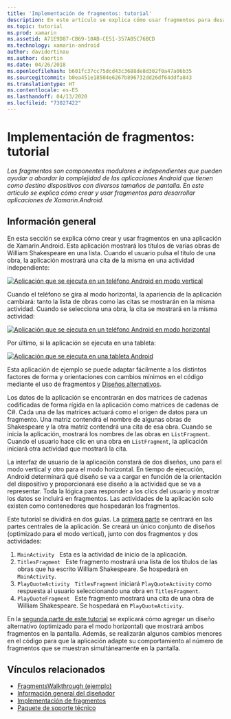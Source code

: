 ```yaml
---
title: 'Implementación de fragmentos: tutorial'
description: En este artículo se explica cómo usar fragmentos para desarrollar aplicaciones de Xamarin.Android.
ms.topic: tutorial
ms.prod: xamarin
ms.assetid: A71E9D87-CB69-10AB-CE51-357A05C76BCD
ms.technology: xamarin-android
author: davidortinau
ms.author: daortin
ms.date: 04/26/2018
ms.openlocfilehash: b601fc37cc75dcd43c3688de8d302f0a47a06b35
ms.sourcegitcommit: b0ea451e18504e6267b896732dd26df64ddfa843
ms.translationtype: HT
ms.contentlocale: es-ES
ms.lasthandoff: 04/13/2020
ms.locfileid: "73027422"
---
```

# <a name="implementing-fragments---walkthrough"></a>Implementación de fragmentos: tutorial

_Los fragmentos son componentes modulares e independientes que pueden ayudar a abordar la complejidad de las aplicaciones Android que tienen como destino dispositivos con diversos tamaños de pantalla. En este artículo se explica cómo crear y usar fragmentos para desarrollar aplicaciones de Xamarin.Android._

## <a name="overview"></a>Información general

En esta sección se explica cómo crear y usar fragmentos en una aplicación de Xamarin.Android. Esta aplicación mostrará los títulos de varias obras de William Shakespeare en una lista. Cuando el usuario pulsa el título de una obra, la aplicación mostrará una cita de la misma en una actividad independiente:

[![Aplicación que se ejecuta en un teléfono Android en modo vertical](./images/intro-screenshot-phone-sml.png)](./images/intro-screenshot-phone.png#lightbox)

Cuando el teléfono se gira al modo horizontal, la apariencia de la aplicación cambiará: tanto la lista de obras como las citas se mostrarán en la misma actividad. Cuando se selecciona una obra, la cita se mostrará en la misma actividad:

[![Aplicación que se ejecuta en un teléfono Android en modo horizontal](./images/intro-screenshot-phone-land-sml.png)](./images/intro-screenshot-phone-land.png#lightbox)

Por último, si la aplicación se ejecuta en una tableta:

[![Aplicación que se ejecuta en una tableta Android](./images/intro-screenshot-tablet-sml.png)](./images/intro-screenshot-tablet.png#lightbox)

Esta aplicación de ejemplo se puede adaptar fácilmente a los distintos factores de forma y orientaciones con cambios mínimos en el código mediante el uso de fragmentos y [Diseños alternativos](/xamarin/android/app-fundamentals/resources-in-android/alternate-resources).

Los datos de la aplicación se encontrarán en dos matrices de cadenas codificadas de forma rígida en la aplicación como matrices de cadenas de C#. Cada una de las matrices actuará como el origen de datos para un fragmento.  Una matriz contendrá el nombre de algunas obras de Shakespeare y la otra matriz contendrá una cita de esa obra. Cuando se inicia la aplicación, mostrará los nombres de las obras en `ListFragment`. Cuando el usuario hace clic en una obra en `ListFragment`, la aplicación iniciará otra actividad que mostrará la cita.

La interfaz de usuario de la aplicación constará de dos diseños, uno para el modo vertical y otro para el modo horizontal. En tiempo de ejecución, Android determinará qué diseño se va a cargar en función de la orientación del dispositivo y proporcionará ese diseño a la actividad que se va a representar. Toda la lógica para responder a los clics del usuario y mostrar los datos se incluirá en fragmentos. Las actividades de la aplicación solo existen como contenedores que hospedarán los fragmentos.

Este tutorial se dividirá en dos guías. La [primera parte](./walkthrough.md) se centrará en las partes centrales de la aplicación. Se creará un único conjunto de diseños (optimizado para el modo vertical), junto con dos fragmentos y dos actividades:

1. `MainActivity` &nbsp; Esta es la actividad de inicio de la aplicación.
1. `TitlesFragment` &nbsp; Este fragmento mostrará una lista de los títulos de las obras que ha escrito William Shakespeare. Se hospedará en `MainActivity`.
1. `PlayQuoteActivity` &nbsp; `TitlesFragment` iniciará `PlayQuoteActivity` como respuesta al usuario seleccionando una obra en `TitlesFragment`.
1. `PlayQuoteFragment` &nbsp; Este fragmento mostrará una cita de una obra de William Shakespeare. Se hospedará en `PlayQuoteActivity`.

En la [segunda parte de este tutorial](./walkthrough-landscape.md) se explicará cómo agregar un diseño alternativo (optimizado para el modo horizontal) que mostrará ambos fragmentos en la pantalla. Además, se realizarán algunos cambios menores en el código para que la aplicación adapte su comportamiento al número de fragmentos que se muestran simultáneamente en la pantalla.

## <a name="related-links"></a>Vínculos relacionados

- [FragmentsWalkthrough (ejemplo)](https://docs.microsoft.com/samples/xamarin/monodroid-samples/fragmentswalkthrough)
- [Información general del diseñador](~/android/user-interface/android-designer/index.md)
- [Implementación de fragmentos](https://developer.android.com/guide/topics/fundamentals/fragments.html)
- [Paquete de soporte técnico](https://developer.android.com/sdk/compatibility-library.html)
